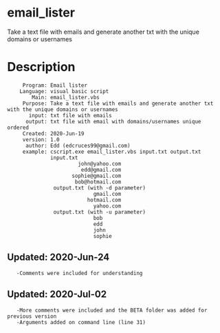 # email_lister
Take a text file with emails and generate another txt with the unique domains or usernames

# Description
         Program: Email lister
        Language: visual basic script
            Main: email_lister.vbs
         Purpose: Take a text file with emails and generate another txt with the unique domains or usernames
           input: txt file with emails
          output: txt file with email with domains/usernames unique ordered
         Created: 2020-Jun-19
         version: 1.0
          author: Edd (edcruces99@gmail.com)
         example: cscript.exe email_lister.vbs input.txt output.txt
                  input.txt
                           john@yahoo.com
                            edd@gmail.com
                         sophie@gmail.com
                          bob@hotmail.com
                   output.txt (with -d parameter)
                                gmail.com
                              hotmail.com
                                yahoo.com
                   output.txt (with -u parameter)
                                bob
                                edd
                                john
                                sophie

##     Updated: 2020-Jun-24
       -Comments were included for understanding

##     Updated: 2020-Jul-02
       -More comments were included and the BETA folder was added for previous version
       -Arguments added on command line (line 31)
